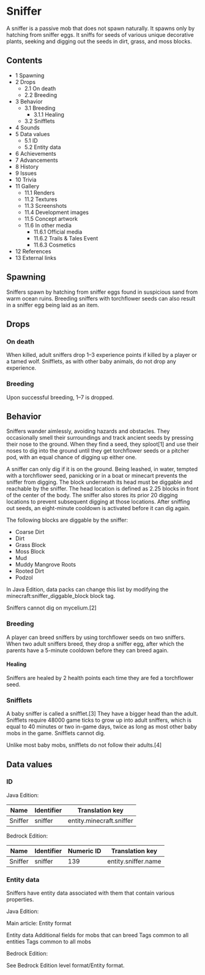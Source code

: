 # Sniffer
A sniffer is a passive mob that does not spawn naturally. It spawns only by hatching from sniffer eggs. It sniffs for seeds of various unique decorative plants, seeking and digging out the seeds in dirt, grass, and moss blocks.

## Contents
- 1 Spawning
- 2 Drops
	- 2.1 On death
	- 2.2 Breeding
- 3 Behavior
	- 3.1 Breeding
		- 3.1.1 Healing
	- 3.2 Snifflets
- 4 Sounds
- 5 Data values
	- 5.1 ID
	- 5.2 Entity data
- 6 Achievements
- 7 Advancements
- 8 History
- 9 Issues
- 10 Trivia
- 11 Gallery
	- 11.1 Renders
	- 11.2 Textures
	- 11.3 Screenshots
	- 11.4 Development images
	- 11.5 Concept artwork
	- 11.6 In other media
		- 11.6.1 Official media
		- 11.6.2 Trails & Tales Event
		- 11.6.3 Cosmetics
- 12 References
- 13 External links

## Spawning
Sniffers spawn by hatching from sniffer eggs found in suspicious sand from warm ocean ruins. Breeding sniffers with torchflower seeds can also result in a sniffer egg being laid as an item.

## Drops
### On death
When killed, adult sniffers drop 1–3 experience points if killed by a player or a tamed wolf.  Snifflets, as with other baby animals, do not drop any experience.

### Breeding
Upon successful breeding, 1–7 is dropped.

## Behavior
Sniffers wander aimlessly, avoiding hazards and obstacles. They occasionally smell their surroundings and track ancient seeds by pressing their nose to the ground. When they find a seed, they sploot[1] and use their noses to dig into the ground until they get torchflower seeds or a pitcher pod, with an equal chance of digging up either one.

A sniffer can only dig if it is on the ground. Being leashed, in water, tempted with a torchflower seed, panicking or in a boat or minecart prevents the sniffer from digging. The block underneath its head must be diggable and reachable by the sniffer. The head location is defined as 2.25 blocks in front of the center of the body. The sniffer also stores its prior 20 digging locations to prevent subsequent digging at those locations. After sniffing out seeds, an eight-minute cooldown is activated before it can dig again.

The following blocks are diggable by the sniffer:

- Coarse Dirt
- Dirt
- Grass Block
- Moss Block
- Mud
- Muddy Mangrove Roots
- Rooted Dirt
- Podzol

In Java Edition, data packs can change this list by modifying the minecraft:sniffer_diggable_block block tag.

Sniffers cannot dig on mycelium.[2]

### Breeding
A player can breed sniffers by using torchflower seeds on two sniffers. When two adult sniffers breed, they drop a sniffer egg, after which the parents have a 5-minute cooldown before they can breed again.

#### Healing
Sniffers are healed by 2 health points each time they are fed a torchflower seed.

### Snifflets
A baby sniffer is called a snifflet.[3] They have a bigger head than the adult. Snifflets require 48000 game ticks to grow up into adult sniffers, which is equal to 40 minutes or two in-game days, twice as long as most other baby mobs in the game.
Snifflets cannot dig.

Unlike most baby mobs, snifflets do not follow their adults.[4]

## Data values
### ID
Java Edition:

| Name    | Identifier | Translation key          |
|---------|------------|--------------------------|
| Sniffer | sniffer    | entity.minecraft.sniffer |

Bedrock Edition:

| Name    | Identifier | Numeric ID | Translation key     |
|---------|------------|------------|---------------------|
| Sniffer | sniffer    | 139        | entity.sniffer.name |

### Entity data
Sniffers have entity data associated with them that contain various properties.

Java Edition:

Main article: Entity format

 Entity data
Additional fields for mobs that can breed
Tags common to all entities
Tags common to all mobs

Bedrock Edition:

See Bedrock Edition level format/Entity format.

